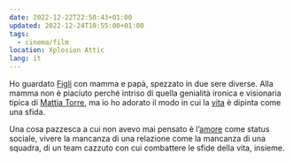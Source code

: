 ```yaml
---
date: 2022-12-22T22:50:43+01:00
updated: 2022-12-24T10:55:00+01:00
tags:
  - cinema/film
location: Xplosion Attic
lang: it
---
```

Ho guardato [Figli](https://it.wikipedia.org/wiki/Figli_(film) 'Figli su Wikipedia') con mamma e papà, spezzato in due sere diverse. Alla mamma non è piaciuto perché intriso di quella genialità ironica e visionaria tipica di [Mattia Torre](https://it.wikipedia.org/wiki/Mattia_Torre 'Mattia Torre su Wikipedia'), ma io ho adorato il modo in cui la [vita](Living.md) è dipinta come una sfida.

Una cosa pazzesca a cui non avevo mai pensato è l’[amore](Amore.md) come status sociale, vivere la mancanza di una relazione come la mancanza di una squadra, di un team cazzuto con cui combattere le sfide della vita, insieme.
